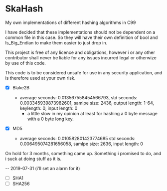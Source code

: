 # SkaHash
My own implementations of different hashing algorithms in C99

I have decided that these implementations should not be dependent on a common file in this case.
So they will have their own definition of bool and Is_Big_Endian to make them easier to just drop in.

This project is free of any licence and obligations, however i or any other contributor shall never be liable for any issues incurred legal or otherwize by use of this code.

This code is to be considered unsafe for use in any security application, and is therefore used at your own risk.

- [X] Blake2B
    - average seconds: 0.013567558454566793, std seconds: 0.003345939873982601, samlpe size: 2436, output length: 1-64, keylength: 0, input length: 0
        - a little slow in my opinion at least for hashing a 0 byte message with a 0 byte long key.


- [X] MD5
    - average seconds: 0.010582801423774685 std seconds: 0.006495074281656058, samlpe size: 2636, input length: 0

On hold for 3 months, something came up. Something i promised to do, and i suck at doing stuff as it is. 

-- 2019-07-31 (i'll set an alarm for it)
   
- [ ] SHA1
- [ ] SHA256
